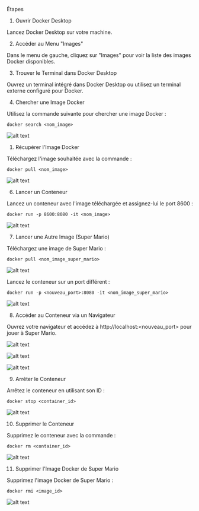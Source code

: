 Étapes
1. Ouvrir Docker Desktop

Lancez Docker Desktop sur votre machine.

2. Accéder au Menu "Images"

Dans le menu de gauche, cliquez sur "Images" pour voir la liste des images Docker disponibles.

3. Trouver le Terminal dans Docker Desktop

Ouvrez un terminal intégré dans Docker Desktop ou utilisez un terminal externe configuré pour Docker.

4. Chercher une Image Docker

Utilisez la commande suivante pour chercher une image Docker :

    docker search <nom_image>

![alt text](images/docker-search.png)

1. Récupérer l'Image Docker

Téléchargez l'image souhaitée avec la commande :

    docker pull <nom_image>

![alt text](images/docker-pull.png)

6. Lancer un Conteneur

Lancez un conteneur avec l'image téléchargée et assignez-lui le port 8600 :

    docker run -p 8600:8080 -it <nom_image>

![alt text](images/docker-run.png)

7. Lancer une Autre Image (Super Mario)

Téléchargez une image de Super Mario :

    docker pull <nom_image_super_mario>

![alt text](images/docker-pull.png)

Lancez le conteneur sur un port différent :

    docker run -p <nouveau_port>:8080 -it <nom_image_super_mario>

 ![alt text](images/docker-diff-port.png)
    
8. Accéder au Conteneur via un Navigateur

Ouvrez votre navigateur et accédez à http://localhost:<nouveau_port> pour jouer à Super Mario.

![alt text](images/mario1.png)

![alt text](images/mario2.png)

![alt text](images/mario3.png)

9. Arrêter le Conteneur

Arrêtez le conteneur en utilisant son ID :

    docker stop <container_id>

![alt text](images/container-stop.png)
    
10. Supprimer le Conteneur

Supprimez le conteneur avec la commande :

    docker rm <container_id>

![alt text](images/docker-rm.png)
    
11. Supprimer l'Image Docker de Super Mario

Supprimez l'image Docker de Super Mario :

    docker rmi <image_id>

![alt text](images/docker-rmi.png)